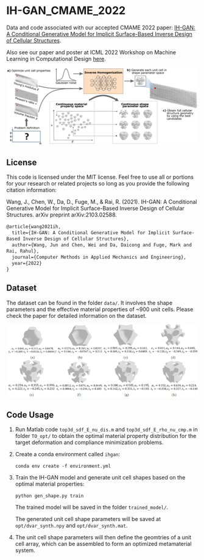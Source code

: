 # IH-GAN_CMAME_2022
Data and code associated with our accepted CMAME 2022 paper: [IH-GAN: A Conditional Generative Model for Implicit Surface-Based Inverse Design of Cellular Structures](https://arxiv.org/pdf/2103.02588.pdf).

Also see our paper and poster at ICML 2022 Workshop on Machine Learning in Computational Design [here](https://drive.google.com/drive/folders/1ZTo3-fOIBHGWAp6WwWkKhcdZCEfqq8V4?usp=sharing).

![Alt text](ihgan.png)

## License
This code is licensed under the MIT license. Feel free to use all or portions for your research or related projects so long as you provide the following citation information:

Wang, J., Chen, W., Da, D., Fuge, M., & Rai, R. (2021). IH-GAN: A Conditional Generative Model for Implicit Surface-Based Inverse Design of Cellular Structures. arXiv preprint arXiv:2103.02588.

	@article{wang2021ih,
      title={IH-GAN: A Conditional Generative Model for Implicit Surface-Based Inverse Design of Cellular Structures},
      author={Wang, Jun and Chen, Wei and Da, Daicong and Fuge, Mark and Rai, Rahul},
      journal={Computer Methods in Applied Mechanics and Engineering},
      year={2022}
    }

## Dataset

The dataset can be found in the folder `data/`. It involves the shape parameters and the effective material properties of ~900 unit cells. Please check the paper for detailed information on the dataset.

![Alt text](data.png)

## Code Usage

1. Run Matlab code `top3d_sdf_E_nu_dis.m` and `top3d_sdf_E_rho_nu_cmp.m` in folder `TO_opt/` to obtain the optimal material property distribution for the target deformation and compliance minimization problems. 
<!-- The optimal material properties will be saved at `opt/tgt_prp.mat`. -->

2. Create a conda environment called `ihgan`:

   ```
   conda env create -f environment.yml
   ```

3. Train the IH-GAN model and generate unit cell shapes based on the optimal material properties:

   ```
   python gen_shape.py train
   ```

   The trained model will be saved in the folder `trained_model/`. 
   
   The generated unit cell shape parameters will be saved at `opt/dvar_synth.npy` and `opt/dvar_synth.mat`.
   
4. The unit cell shape parameters will then define the geomtries of a unit cell array, which can be assembled to form an optimized metamaterial system.
